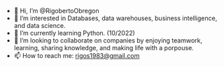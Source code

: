 - 👋 Hi, I’m @RigobertoObregon
- 👀 I’m interested in Databases, data warehouses, business intelligence, and data science.
- 🌱 I’m currently learning Python. (10/2022)
- 💞️ I’m looking to collaborate on companies by enjoying teamwork, learning, sharing knowledge, and making life with a porpouse.
- 📫 How to reach me: rigos1983@gmail.com

<!---
RigobertoObregon/RigobertoObregon is a ✨ special ✨ repository because its `README.md` (this file) appears on your GitHub profile.
You can click the Preview link to take a look at your changes.
--->
